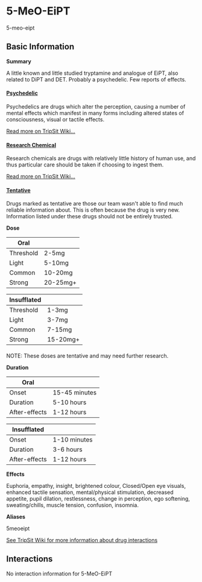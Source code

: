 # 5-MeO-EiPT

5-meo-eipt

## Basic Information

**Summary**

A little known and little studied tryptamine and analogue of EiPT, also related to DiPT and DET. Probably a psychedelic. Few reports of effects.

#### [Psychedelic](/category/psychedelic)

Psychedelics are drugs which alter the perception, causing a number of mental effects which manifest in many forms including altered states of consciousness, visual or tactile effects.

[Read more on TripSit Wiki...](#{category.wiki})

#### [Research Chemical](/category/research-chemical)

Research chemicals are drugs with relatively little history of human use, and thus particular care should be taken if choosing to ingest them.

[Read more on TripSit Wiki...](#{category.wiki})

#### [Tentative](/category/tentative)

Drugs marked as tentative are those our team wasn't able to find much reliable information about. This is often because the drug is very new. Information listed under these drugs should not be entirely trusted.

**Dose**

| Oral      |          |
| --------- | -------- |
| Threshold | 2-5mg    |
| Light     | 5-10mg   |
| Common    | 10-20mg  |
| Strong    | 20-25mg+ |

| Insufflated |          |
| ----------- | -------- |
| Threshold   | 1-3mg    |
| Light       | 3-7mg    |
| Common      | 7-15mg   |
| Strong      | 15-20mg+ |

#### 

 NOTE: These doses are tentative and may need further research.

**Duration**

| Oral          |               |
| ------------- | ------------- |
| Onset         | 15-45 minutes |
| Duration      | 5-10 hours    |
| After-effects | 1-12 hours    |

| Insufflated   |              |
| ------------- | ------------ |
| Onset         | 1-10 minutes |
| Duration      | 3-6 hours    |
| After-effects | 1-12 hours   |

**Effects**

Euphoria, empathy, insight, brightened colour, Closed/Open eye visuals, enhanced tactile sensation, mental/physical stimulation, decreased appetite, pupil dilation, restlessness, change in perception, ego softening, sweating/chills, muscle tension, confusion, insomnia.

**Aliases**

5meoeipt  

[See TripSit Wiki for more information about drug interactions](http://combo.tripsit.me/)

## Interactions

No interaction information for 5-MeO-EiPT